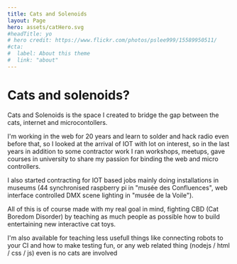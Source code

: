 ```yaml
---
title: Cats and Solenoids
layout: Page
hero: assets/catHero.svg
#headTitle: yo
# hero credit: https://www.flickr.com/photos/pslee999/15589950511/
#cta:
#  label: About this theme
#  link: "about"
---
```


# Cats and solenoids?

Cats and Solenoids is the space I created to bridge the gap between the cats, internet and microcontollers.

I'm working in the web for 20 years and learn to solder and hack radio even before that, so I looked at the arrival of IOT with lot on interest, so in the last years in addition to some contractor work I ran workshops, meetups, gave courses in university to share my passion for binding the web and micro controllers.

I also started contracting for IOT based jobs mainly doing installations in museums (44 synchronised raspberry pi in "musée des Confluences", web interface controlled DMX scene lighting in "musée de la Voile").

All of this is of course made with my real goal in mind, fighting CBD (Cat Boredom Disorder) by teaching as much people as possible how to build entertaining new interactive cat toys.

I'm also available for teaching less usefull things like connecting robots to your CI and how to make testing fun, or any web related thing (nodejs / html / css / js) even is no cats are involved
